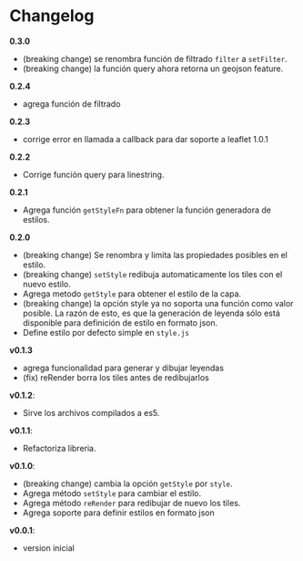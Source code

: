 # Changelog

**0.3.0**

 - (breaking change) se renombra función de filtrado `filter` a `setFilter`.
 - (breaking change) la función query ahora retorna un geojson feature.

**0.2.4**

  - agrega función de filtrado

**0.2.3**

  - corrige error en llamada a callback para dar soporte a leaflet 1.0.1

**0.2.2**

  - Corrige función query para linestring.

**0.2.1**

  - Agrega función `getStyleFn` para obtener la función generadora de estilos.

**0.2.0**

  - (breaking change) Se renombra y limita las propiedades posibles en el estilo.
  - (breaking change) `setStyle` redibuja automaticamente los tiles con el nuevo estilo.
  - Agrega metodo `getStyle` para obtener el estilo de la capa.
  - (breaking change) la opción style ya no soporta una función como valor posible.
    La razón de esto, es que la generación de leyenda sólo está disponible para
    definición de estilo en formato json.
  - Define estilo por defecto simple en `style.js`

**v0.1.3**

  - agrega funcionalidad para generar y dibujar leyendas
  - (fix) reRender borra los tiles antes de redibujarlos

**v0.1.2**:

  - Sirve los archivos compilados a es5.

**v0.1.1**:

  - Refactoriza libreria.

**v0.1.0**:

  - (breaking change) cambia la opción `getStyle` por `style`.
  - Agrega método `setStyle` para cambiar el estilo.
  - Agrega método `reRender` para redibujar de nuevo los tiles.
  - Agrega soporte para definir estilos en formato json

**v0.0.1**:

  - version inicial
